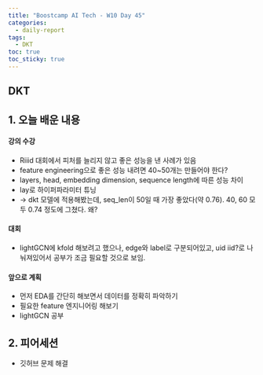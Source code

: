 ```yaml
---
title: "Boostcamp AI Tech - W10 Day 45"
categories:
  - daily-report
tags:
  - DKT
toc: true
toc_sticky: true
---
```


## DKT

## 1. 오늘 배운 내용

#### 강의 수강
- Riiid 대회에서 피처를 늘리지 않고 좋은 성능을 낸 사례가 있음
- feature engineering으로 좋은 성능 내려면 40~50개는 만들어야 한다?
- layers, head, embedding dimension, sequence length에 따른 성능 차이
- lay로 하이퍼파라미터 튜닝
- -> dkt 모델에 적용해봤는데, seq_len이 50일 때 가장 좋았다(약 0.76). 40, 60 모두 0.74 정도에 그쳤다. 왜?

#### 대회
- lightGCN에 kfold 해보려고 했으나, edge와 label로 구분되어있고, uid iid?로 나눠져있어서 공부가 조금 필요할 것으로 보임.

#### 앞으로 계획
- 먼저 EDA를 간단히 해보면서 데이터를 정확히 파악하기
- 필요한 feature 엔지니어링 해보기
- lightGCN 공부



## 2. 피어세션
- 깃허브 문제 해결